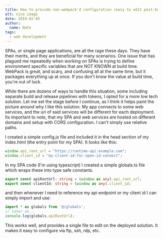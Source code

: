 ```yaml
---
title: How to provide non-webpack'd configuration (easy to edit post-build/deploy) to a webpack'd single page application 
alt: nice image
date: 2019-02-05
author: 
  name: Nate
tags: 
  - web development
---
```

SPAs, or single page applications, are all the rage these days. They have their merits, and they are beneficial for many scenarios. One issue that has plagued me repeatedly when working on SPAs is trying to define environment specific variables that are NOT KNOWN at build time. WebPack is great, and scary, and confusing all at the same time, but it packages everything up at once. If you don't know the value at build time, you're out of luck.

<!--more-->

While there are dozens of ways to handle this situation, some including separate build and release pipelines with tokens, I opted for a more low tech solution. Let me set the stage before I continue, as I think it helps paint the picture around why I like this solution. My app connects to some web services, and the uri of said services will be different for each deployment. Its important to note, that my SPA and web services are hosted on different domains and setup with CORS configuration. I can't simply use relative paths.

I created a simple config.js file and included it in the head section of my index.html (the entry point for my SPA). It looks like this:

```js
window.api_root_url = "https://runtime-api.example.com";
window.client_id = "my-client-id-for-open-id-connect";
```

In my SPA code (I'm using typescript) I created a simple globals.ts file which wraps these into type safe constants.

```ts
export const apiRootUrl: string = (window as any).api_root_url;
export const clientId: string = (window as any).client_id;
```

and then whenever I need to reference my api endpoint or my client id I can simply import and use:

```ts
import * as globals from '@/globals';
// later on...
console.log(globals.apiRootUrl);
```

This works well, and provides a single file to edit on the deployed solution. It makes it easy to configure via ftp, ssh, rdp, etc.
